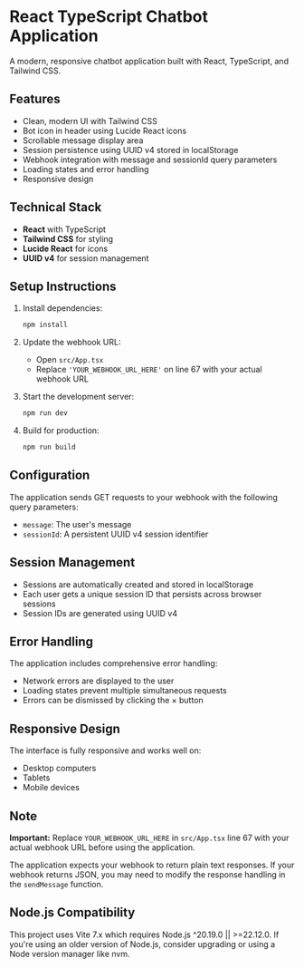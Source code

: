 # React TypeScript Chatbot Application

A modern, responsive chatbot application built with React, TypeScript, and Tailwind CSS.

## Features

- Clean, modern UI with Tailwind CSS
- Bot icon in header using Lucide React icons
- Scrollable message display area
- Session persistence using UUID v4 stored in localStorage
- Webhook integration with message and sessionId query parameters
- Loading states and error handling
- Responsive design

## Technical Stack

- **React** with TypeScript
- **Tailwind CSS** for styling
- **Lucide React** for icons
- **UUID v4** for session management

## Setup Instructions

1. Install dependencies:
   ```bash
   npm install
   ```

2. Update the webhook URL:
   - Open `src/App.tsx`
   - Replace `'YOUR_WEBHOOK_URL_HERE'` on line 67 with your actual webhook URL

3. Start the development server:
   ```bash
   npm run dev
   ```

4. Build for production:
   ```bash
   npm run build
   ```

## Configuration

The application sends GET requests to your webhook with the following query parameters:
- `message`: The user's message
- `sessionId`: A persistent UUID v4 session identifier

## Session Management

- Sessions are automatically created and stored in localStorage
- Each user gets a unique session ID that persists across browser sessions
- Session IDs are generated using UUID v4

## Error Handling

The application includes comprehensive error handling:
- Network errors are displayed to the user
- Loading states prevent multiple simultaneous requests
- Errors can be dismissed by clicking the × button

## Responsive Design

The interface is fully responsive and works well on:
- Desktop computers
- Tablets
- Mobile devices

## Note

**Important:** Replace `YOUR_WEBHOOK_URL_HERE` in `src/App.tsx` line 67 with your actual webhook URL before using the application.

The application expects your webhook to return plain text responses. If your webhook returns JSON, you may need to modify the response handling in the `sendMessage` function.

## Node.js Compatibility

This project uses Vite 7.x which requires Node.js ^20.19.0 || >=22.12.0. If you're using an older version of Node.js, consider upgrading or using a Node version manager like nvm.
